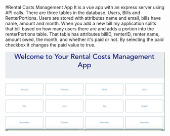 #Rental Costs Management App
It is a vue app with an express server using API calls.
There are three tables in the database. Users, Bills and RenterPortions.
Users are stored with attributes name and email, bills have name, amount and month.
When you add a new bill my application splits that bill based on how many users there are and adds a portion into
the renterPortions table. That table has attributes billID, renterID, renter name, amount owed, the month, and whether it's paid or not. By selecting the paid checkbox it changes the paid value to true.


 ![homePage](screenshots/homePage.jpg)